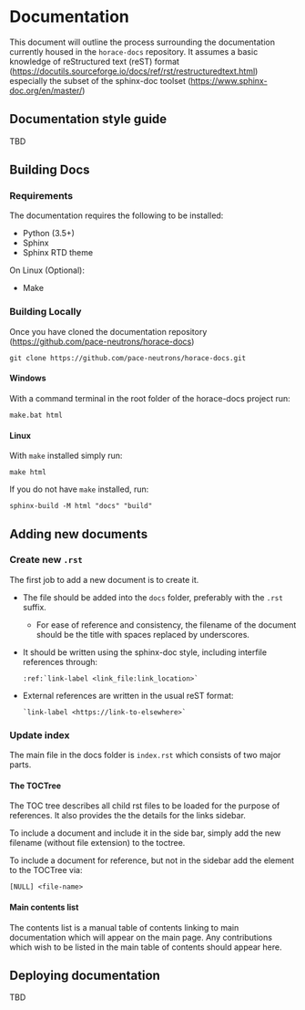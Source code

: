 # Documentation

This document will outline the process surrounding the documentation currently housed in the `horace-docs` repository. 
It assumes a basic knowledge of reStructured text (reST) format (https://docutils.sourceforge.io/docs/ref/rst/restructuredtext.html)
especially the subset of the sphinx-doc toolset (https://www.sphinx-doc.org/en/master/)

## Documentation style guide

TBD

## Building Docs

### Requirements
The documentation requires the following to be installed:
* Python (3.5+)
* Sphinx
* Sphinx RTD theme

On Linux (Optional):
* Make

### Building Locally
Once you have cloned the documentation repository (https://github.com/pace-neutrons/horace-docs)

    git clone https://github.com/pace-neutrons/horace-docs.git

#### Windows
With a command terminal in the root folder of the horace-docs project run:
    
    make.bat html

#### Linux
With `make` installed simply run:

    make html
    
If you do not have `make` installed, run:

    sphinx-build -M html "docs" "build" 

## Adding new documents
### Create new `.rst`

The first job to add a new document is to create it. 

* The file should be added into the `docs` folder, preferably with the `.rst` suffix. 
   * For ease of reference and consistency, the filename of the document should be the title with spaces replaced by underscores. 
* It should be written using the sphinx-doc style, including interfile references through:

    ```
    :ref:`link-label <link_file:link_location>`
    ```
    
 * External references are written in the usual reST format:

    ```
    `link-label <https://link-to-elsewhere>`
    ```

### Update index

The main file in the docs folder is `index.rst` which consists of two major parts. 

#### The TOCTree

The TOC tree describes all child rst files to be loaded for the purpose of references. It also provides the the details for the links sidebar. 

To include a document and include it in the side bar, simply add the new filename (without file extension) to the toctree. 

To include a document for reference, but not in the sidebar add the element to the TOCTree via:

    [NULL] <file-name>

#### Main contents list

The contents list is a manual table of contents linking to main documentation which will appear on the main page. Any contributions which wish to be listed in the main table of contents should appear here.

## Deploying documentation

TBD
